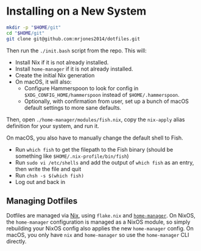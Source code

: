 # Installing on a New System

```bash
mkdir -p "$HOME/git"
cd "$HOME/git"
git clone git@github.com:mrjones2014/dotfiles.git
```

Then run the `./init.bash` script from the repo. This will:

- Install Nix if it is not already installed.
- Install `home-manager` if it is not already installed.
- Create the initial Nix generation
- On macOS, it will also:
  - Configure Hammerspoon to look for config in `$XDG_CONFIG_HOME/hammerspoon` instead of `$HOME/.hammerspoon`.
  - Optionally, with confirmation from user, set up a bunch of macOS default settings to more sane defaults.

Then, open `./home-manager/modules/fish.nix`, copy the `nix-apply` alias definition for your system, and run it.

On macOS, you also have to manually change the default shell to Fish.

- Run `which fish` to get the filepath to the Fish binary (should be something like `$HOME/.nix-profile/bin/fish`)
- Run `sudo vi /etc/shells` and add the output of `which fish` as an entry, then write the file and quit
- Run `chsh -s $(which fish)`
- Log out and back in

## Managing Dotfiles

Dotfiles are managed via [Nix](https://nixos.org/), using `flake.nix` and [`home-manager`](https://github.com/nix-community/home-manager).
On NixOS, the `home-manager` configuration is managed as a NixOS module, so simply rebuilding your NixOS config also applies the new
`home-manager` config. On macOS, you only have `nix` and `home-manager` so use the `home-manager` CLI directly.
